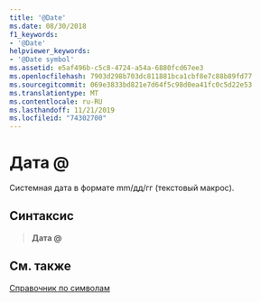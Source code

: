 ```yaml
---
title: '@Date'
ms.date: 08/30/2018
f1_keywords:
- '@Date'
helpviewer_keywords:
- '@Date symbol'
ms.assetid: e5af496b-c5c8-4724-a54a-6880fcd67ee3
ms.openlocfilehash: 7903d298b703dc811881bca1cbf8e7c88b89fd77
ms.sourcegitcommit: 069e3833bd821e7d64f5c98d0ea41fc0c5d22e53
ms.translationtype: MT
ms.contentlocale: ru-RU
ms.lasthandoff: 11/21/2019
ms.locfileid: "74302700"
---
```

# <a name="date"></a>Дата \@

Системная дата в формате mm/дд/гг (текстовый макрос).

## <a name="syntax"></a>Синтаксис

> **Дата \@**

## <a name="see-also"></a>См. также

[Справочник по символам](../../assembler/masm/symbols-reference.md)
